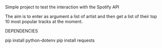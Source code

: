 Simple project to test the interaction with the Spotify API

The aim is to enter as argument a list of artist and then get a list of their top 10 most popular tracks at the moment.

DEPENDENCIES

pip install python-dotenv
pip install requests
